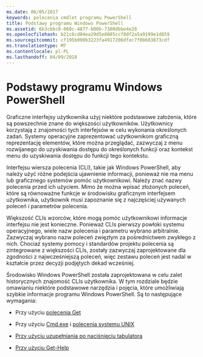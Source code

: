```yaml
---
ms.date: 06/05/2017
keywords: polecenia cmdlet programu PowerShell
title: Podstawy programu Windows PowerShell
ms.assetid: 6b3cbbc8-060c-4877-b00b-7300dbbe4e28
ms.openlocfilehash: b21c6cd84ea29d5e8085ccf8df2a5a9199e1d859
ms.sourcegitcommit: cf195b090b3223fa4917206dfec7f0b603873cdf
ms.translationtype: MT
ms.contentlocale: pl-PL
ms.lasthandoff: 04/09/2018
---
```

# <a name="windows-powershell-basics"></a>Podstawy programu Windows PowerShell
Graficzne interfejsy użytkownika użyj niektóre podstawowe założenia, które są powszechnie znane do większości użytkowników. Użytkownicy korzystają z znajomości tych interfejsów w celu wykonania określonych zadań. Systemy operacyjne zaprezentować użytkownikom graficzną reprezentację elementów, które można przeglądać, zazwyczaj z menu rozwijanego do uzyskiwania dostępu do określonych funkcji oraz kontekst menu do uzyskiwania dostępu do funkcji tego kontekstu.

Interfejsu wiersza polecenia (CLI), takie jak Windows PowerShell, aby należy użyć różne podejścia ujawnienie informacji, ponieważ nie ma menu lub graficznego systemów pomóc użytkownikowi. Należy znać nazwy polecenia przed ich użyciem. Mimo że można wpisać złożonych poleceń, które są równoważne funkcje w środowisku graficznym interfejsem użytkownika, użytkownik musi zapoznanie się z najczęściej używanych poleceń i parametrów polecenia.

Większość CLIs wzorców, które mogą pomóc użytkownikowi informacje interfejsu nie jest konieczne. Ponieważ CLIs pierwszy powłoki systemu operacyjnego, wiele nazw polecenia i parametru wybrano arbitralnie. Zazwyczaj wybrano nazw poleceń zwięzłym za pośrednictwem zwykłego z nich. Chociaż systemy pomocy i standardów projektu polecenia są zintegrowane z większości CLIs, zostały zazwyczaj zaprojektowane dla zgodności z najwcześniejszą poleceń, więc zestawu poleceń jest nadal w kształcie przez decyzji podjętych dekad wcześniej.

Środowisko Windows PowerShell została zaprojektowana w celu zalet historycznych znajomość CLIs użytkownika. W tym rozdziale będzie omawianiu niektóre podstawowe narzędzia i pojęcia, które umożliwiają szybkie informacje programu Windows PowerShell. Są to następujące wymagania:

- Przy użyciu [polecenia Get](/powershell/module/Microsoft.PowerShell.Core/get-command)

- Przy użyciu [Cmd.exe](/windows-server/administration/windows-commands/cmd) i [polecenia systemu UNIX](/windows/wsl/reference)

- [Przy użyciu uzupełniania po naciśnięciu tabulatora](../../core-powershell/console/using-tab-expansion.md)

- [Przy użyciu Get-Help](./getting-detailed-help-information.md)